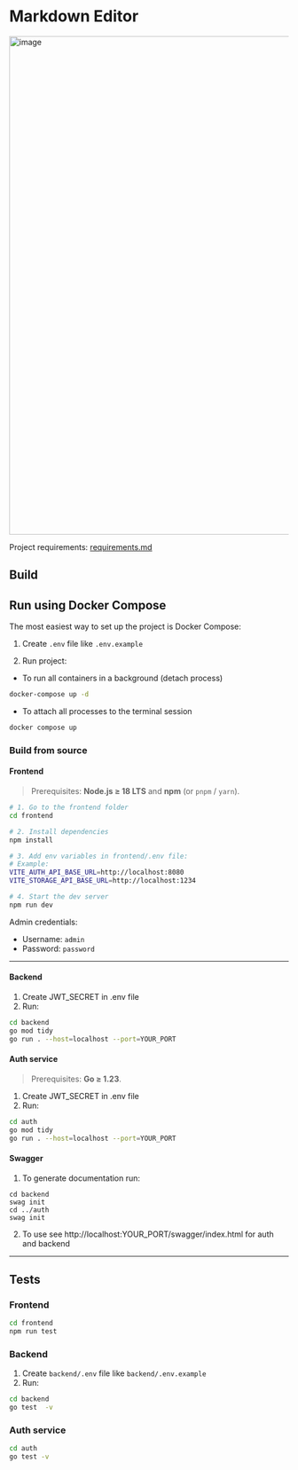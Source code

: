 # Markdown Editor

<img width="1897" height="899" alt="image" src="https://github.com/user-attachments/assets/7b63401f-b83d-4147-846f-9794156c2e36" />

Project requirements: [requirements.md](docs/requirements.md)

## Build

## Run using Docker Compose

The most easiest way to set up the project is Docker Compose:

1. Create `.env` file like `.env.example`

2. Run project:
 - To run all containers in a background (detach process)
```bash
docker-compose up -d
```
 - To attach all processes to the terminal session
```bash
docker compose up
```

### Build from source

#### Frontend

> Prerequisites: **Node.js ≥ 18 LTS** and **npm** (or `pnpm` / `yarn`).

```bash
# 1. Go to the frontend folder
cd frontend

# 2. Install dependencies
npm install

# 3. Add env variables in frontend/.env file:
# Example: 
VITE_AUTH_API_BASE_URL=http://localhost:8080
VITE_STORAGE_API_BASE_URL=http://localhost:1234

# 4. Start the dev server
npm run dev
```

Admin credentials:
- Username: `admin`
- Password: `password`
---

####  Backend

1. Create JWT_SECRET in .env file
2. Run:
```bash
cd backend
go mod tidy
go run . --host=localhost --port=YOUR_PORT
```

#### Auth service

> Prerequisites: **Go ≥ 1.23**.

1. Create JWT_SECRET in .env file
2. Run:
```bash
cd auth
go mod tidy
go run . --host=localhost --port=YOUR_PORT
```

#### Swagger

1. To generate documentation run:
```
cd backend
swag init
cd ../auth
swag init
```
2. To use see http://localhost:YOUR_PORT/swagger/index.html for auth and backend

---
## Tests

### Frontend

```bash
cd frontend
npm run test
```

### Backend

1. Create `backend/.env` file like `backend/.env.example`
2. Run:
```bash
cd backend
go test  -v
```

### Auth service

```bash
cd auth
go test -v
```
